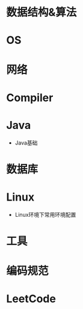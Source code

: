 # 数据结构&算法

# OS

# 网络

# Compiler

# Java

- Java基础


# 数据库

# Linux

- Linux环境下常用环境配置

# 工具

# 编码规范

# LeetCode
